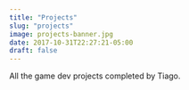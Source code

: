 ```yaml
---
title: "Projects"
slug: "projects"
image: projects-banner.jpg
date: 2017-10-31T22:27:21-05:00
draft: false
---
```


All the game dev projects completed by Tiago.